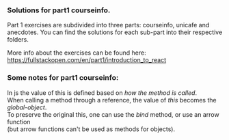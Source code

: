 ### Solutions for part1 courseinfo.

Part 1 exercises are subdivided into three parts: courseinfo, unicafe and anecdotes.
You can find the solutions for each sub-part into their respective folders.

More info about the exercises can be found here: https://fullstackopen.com/en/part1/introduction_to_react

### Some notes for part1 courseinfo:

In js the value of this is defined based on _how the method is called_.  
When calling a method through a reference, the value of _this_ becomes the _global-object_.  
To preserve the original this, one can use the _bind_ method, or use an arrow function  
(but arrow functions can't be used as methods for objects).
